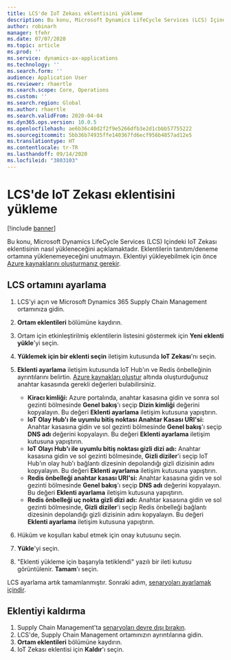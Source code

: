 ```yaml
---
title: LCS'de IoT Zekası eklentisini yükleme
description: Bu konu, Microsoft Dynamics LifeCycle Services (LCS) Içindeki IoT Zekası eklentisinin nasıl yükleneceğini açıklamaktadır.
author: robinarh
manager: tfehr
ms.date: 07/07/2020
ms.topic: article
ms.prod: ''
ms.service: dynamics-ax-applications
ms.technology: ''
ms.search.form: ''
audience: Application User
ms.reviewer: rhaertle
ms.search.scope: Core, Operations
ms.custom: ''
ms.search.region: Global
ms.author: rhaertle
ms.search.validFrom: 2020-04-04
ms.dyn365.ops.version: 10.0.5
ms.openlocfilehash: ae6b36c40d2f2f9e5266dfb3e2d1cbbb57755222
ms.sourcegitcommit: 5bb36b74935ffe140367fd6ecf956b4857ad12e5
ms.translationtype: HT
ms.contentlocale: tr-TR
ms.lasthandoff: 09/14/2020
ms.locfileid: "3803103"
---
```

# <a name="install-the-iot-intelligence-add-in-in-lcs"></a>LCS'de IoT Zekası eklentisini yükleme

[!include [banner](../../includes/banner.md)]

Bu konu, Microsoft Dynamics LifeCycle Services (LCS) Içindeki IoT Zekası eklentisinin nasıl yükleneceğini açıklamaktadır. Eklentilerin tanıtım/deneme ortamına yüklenemeyeceğini unutmayın. Eklentiyi yükleyebilmek için önce [Azure kaynaklarını oluşturmanız gerekir](iot-azure-setup.md).

## <a name="set-up-the-lcs-environment"></a>LCS ortamını ayarlama

1. LCS'yi açın ve Microsoft Dynamics 365 Supply Chain Management ortamınıza gidin.
2. **Ortam eklentileri** bölümüne kaydırın.
3. Ortam için etkinleştirilmiş eklentilerin listesini göstermek için **Yeni eklenti yükle**'yi seçin.
4. **Yüklemek için bir eklenti seçin** iletişim kutusunda **IoT Zekası**'nı seçin.
5. **Eklenti ayarlama** iletişim kutusunda IoT Hub'ın ve Redis önbelleğinin ayrıntılarını belirtin. [Azure kaynakları oluştur](iot-azure-setup.md) altında oluşturduğunuz anahtar kasasında gerekli değerleri bulabilirsiniz.

    + **Kiracı kimliği:** Azure portalında, anahtar kasasına gidin ve sonra sol gezinti bölmesinde **Genel bakış**'ı seçip **Dizin kimliği** değerini kopyalayın. Bu değeri **Eklenti ayarlama** iletişim kutusuna yapıştırın.
    + **IoT Olay Hub'ı ile uyumlu bitiş noktası Anahtar Kasası URI'si:** Anahtar kasasına gidin ve sol gezinti bölmesinde **Genel bakış**'ı seçip **DNS adı** değerini kopyalayın. Bu değeri **Eklenti ayarlama** iletişim kutusuna yapıştırın.
    + **IoT Olayı Hub'ı ile uyumlu bitiş noktası gizli dizi adı:** Anahtar kasasına gidin ve sol gezinti bölmesinde, **Gizli diziler**'i seçip IoT Hub'ın olay hub'ı bağlantı dizesinin depolandığı gizli dizisinin adını kopyalayın. Bu değeri **Eklenti ayarlama** iletişim kutusuna yapıştırın.
    + **Redis önbelleği anahtar kasası URI'si:** Anahtar kasasına gidin ve sol gezinti bölmesinde **Genel bakış**'ı seçip **DNS adı** değerini kopyalayın. Bu değeri **Eklenti ayarlama** iletişim kutusuna yapıştırın.
    + **Redis önbelleği uç nokta gizli dizi adı:** Anahtar kasasına gidin ve sol gezinti bölmesinde, **Gizli diziler**'i seçip Redis önbelleği bağlantı dizesinin depolandığı gizli dizisinin adını kopyalayın. Bu değeri **Eklenti ayarlama** iletişim kutusuna yapıştırın.

6. Hüküm ve koşulları kabul etmek için onay kutusunu seçin.
7. **Yükle**'yi seçin.
8. "Eklenti yükleme için başarıyla tetiklendi" yazılı bir ileti kutusu görüntülenir. **Tamam**'ı seçin.

LCS ayarlama artık tamamlanmıştır. Sonraki adım, [senaryoları ayarlamak içindir](iot-scenario-setup.md).

## <a name="uninstall-the-add-in"></a><a id="uninstall-addin"></a>Eklentiyi kaldırma

1. Supply Chain Management'ta [senaryoları devre dışı bırakın](iot-scenario-setup.md#how-to-disable-a-scenario).
2. LCS'de, Supply Chain Management ortamınızın ayrıntılarına gidin.
3. **Ortam eklentileri** bölümüne kaydırın.
4. IoT Zekası eklentisi için **Kaldır**'ı seçin.
